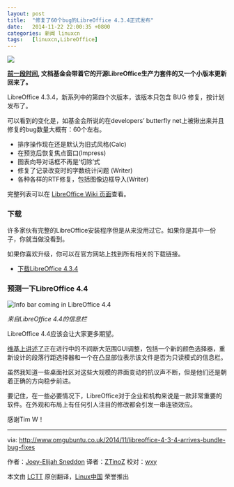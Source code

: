 ```yaml
---
layout: post
title:	"修复了60个bug的LibreOffice 4.3.4正式发布"
date:	2014-11-22 22:00:35 +0800 
categories:	新闻 linuxcn 
tags:	[linuxcn,LibreOffice]
---
```



![](/Asserts/Images//attachment/album/201411/22/220040gdc4pocpcuit86ti.png)


**[前一段时间](http://www.omgubuntu.co.uk/2014/10/libreoffice-4-3-3-released-62-bug-fixes), 文档基金会带着它的开源LibreOffice生产力套件的又一个小版本更新回来了。**


LibreOffice 4.3.4，新系列中的第四个次版本，该版本只包含 BUG 修复，按计划发布了。


可以看到的变化是，如基金会所说的在developers’ butterfly net上被揪出来并且修复的bug数量大概有：60个左右。


* 排序操作现在还是默认为旧式风格(Calc)
* 在预览后恢复焦点窗口(Impress)
* 图表向导对话框不再是‘切除’式
* 修复了记录改变时的字数统计问题 (Writer)
* 各种各样的RTF修复，包括图像边框导入(Writer)


完整列表可以在 [LibreOffice Wiki 页面](https://wiki.documentfoundation.org/Releases/4.3.4/RC1)查看。


### 下载


许多家伙有完整的LibreOffice安装程序但是从来没用过它。如果你是其中一份子，你就当做没看到。


如果你喜欢升级，你可以在官方网站上找到所有相关的下载链接。


* [下载LibreOffice 4.3.4](http://www.libreoffice.org/download/libreoffice-fresh/)


### 预测一下LibreOffice 4.4


![Info bar coming in LibreOffice 4.4](/Asserts/Images//attachment/album/201411/22/220041a625jmjwws6h455b.jpg)


*来自LibreOffice 4.4的信息栏*


LibreOffice 4.4应该会让大家更多期望。


[维基上讲述了](https://wiki.documentfoundation.org/ReleaseNotes/4.4#GUI)正在进行中的不间断大范围GUI调整，包括一个新的颜色选择器，重新设计的段落行距选择器和一个在凸显部位表示该文件是否为只读模式的信息栏。


虽然我知道一些桌面社区对这些大规模的界面变动的抗议声不断，但是他们还是朝着正确的方向稳步前进。


要记住，在一些必要情况下，LibreOffice对于企业和机构来说是一款非常重要的软件。在外观和布局上有任何引人注目的修改都会引发一串连锁效应。


感谢Tim W！




---


via: <http://www.omgubuntu.co.uk/2014/11/libreoffice-4-3-4-arrives-bundle-bug-fixes>


作者：[Joey-Elijah Sneddon](https://plus.google.com/117485690627814051450/?rel=author) 译者：[ZTinoZ](https://github.com/ZTinoZ) 校对：[wxy](https://github.com/wxy)


本文由 [LCTT](https://github.com/LCTT/TranslateProject) 原创翻译，[Linux中国](http://linux.cn/) 荣誉推出
